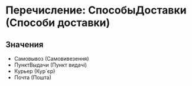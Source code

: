 ﻿# Перечисление: СпособыДоставки (Способи доставки)

## Значения

- Самовывоз (Самовивезення)
- ПунктВыдачи (Пункт видачі)
- Курьер (Кур`єр)
- Почта (Пошта)

